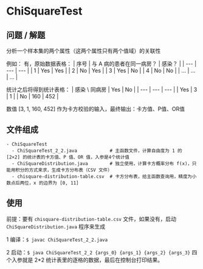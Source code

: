 # ChiSquareTest

## 问题 / 解题
分析一个样本集的两个属性（这两个属性只有两个值域）的关联性

例如：
有，原始数据表格：
| 序号 | 与 A 病的患者在同一病房？ | 感染？ |
| --- | --- | --- |
| 1 | Yes | Yes |
| 2 | No | Yes |
| 3 | Yes | No |
| 4 | No | No |
| ... | ... | ... |

统计之后将得到统计表格：
| 感染 \ 同病房 | Yes | No |
| --- | --- | --- |
| Yes | 3 | 1 |
| No | 160 | 452 |

数值 [3, 1, 160, 452] 作为卡方校验的输入，最终输出：卡方值、P值、OR值
## 文件组成
```
- ChiSquareTest
  - ChiSquareTest_2_2.java            # 主函数文件，计算自由度为 1 的 [2×2] 的统计表的卡方值、P 值、OR 值，入参是4个统计值
  - ChiSquareDistribution.java        # 独立使用，计算卡方概率分布 f(x)，只能用积分的方式来求，生成卡方分布表（CSV 文件）
  - chisquare-distribution-table.csv  # 卡方分布表，给主函数查询用，精度为小数点后两位，x 的边界为 [0, 11]
```
## 使用
前提：要有 `chisquare-distribution-table.csv` 文件，如果没有，启动 `ChiSquareDistribution.java` 程序来生成

1 编译：`$ javac ChiSquareTest_2_2.java`

2 启动：`$ java ChiSquareTest_2_2 {args_0} {args_1} {args_2} {args_3}` 四个入参就是 2*2 统计表里的逐格的数据，最后在控制台打印结果。
